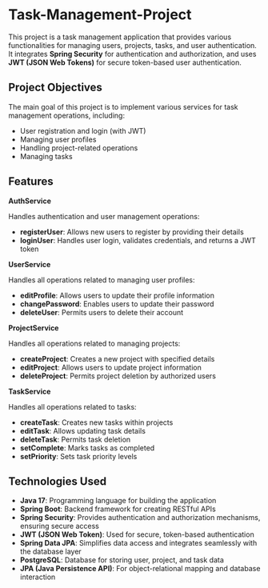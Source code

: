 # Task-Management-Project

This project is a task management application that provides various functionalities for managing users, projects, tasks, and user authentication. 
It integrates **Spring Security** for authentication and authorization, and uses **JWT (JSON Web Tokens)** for secure token-based user authentication.

## Project Objectives

The main goal of this project is to implement various services for task management operations, including:
* User registration and login (with JWT)
* Managing user profiles
* Handling project-related operations
* Managing tasks

## Features

**AuthService**

Handles authentication and user management operations:
* **registerUser**: Allows new users to register by providing their details
* **loginUser**: Handles user login, validates credentials, and returns a JWT token

**UserService**

Handles all operations related to managing user profiles:
* **editProfile**: Allows users to update their profile information
* **changePassword**: Enables users to update their password
* **deleteUser**: Permits users to delete their account

**ProjectService**

Handles all operations related to managing projects:
* **createProject**: Creates a new project with specified details
* **editProject**: Allows users to update project information
* **deleteProject**: Permits project deletion by authorized users

**TaskService**

Handles all operations related to tasks:
* **createTask**: Creates new tasks within projects
* **editTask**: Allows updating task details
* **deleteTask**: Permits task deletion
* **setComplete**: Marks tasks as completed
* **setPriority**: Sets task priority levels

## Technologies Used

* **Java 17**: Programming language for building the application
* **Spring Boot**: Backend framework for creating RESTful APIs
* **Spring Security**: Provides authentication and authorization mechanisms, ensuring secure access
* **JWT (JSON Web Token)**: Used for secure, token-based authentication
* **Spring Data JPA**: Simplifies data access and integrates seamlessly with the database layer
* **PostgreSQL**: Database for storing user, project, and task data
* **JPA (Java Persistence API)**: For object-relational mapping and database interaction
